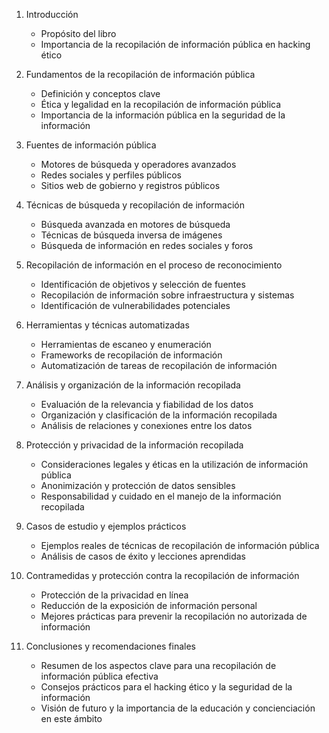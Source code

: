 1. Introducción
   - Propósito del libro
   - Importancia de la recopilación de información pública en hacking ético

2. Fundamentos de la recopilación de información pública
   - Definición y conceptos clave
   - Ética y legalidad en la recopilación de información pública
   - Importancia de la información pública en la seguridad de la información

3. Fuentes de información pública
   - Motores de búsqueda y operadores avanzados
   - Redes sociales y perfiles públicos
   - Sitios web de gobierno y registros públicos

4. Técnicas de búsqueda y recopilación de información
   - Búsqueda avanzada en motores de búsqueda
   - Técnicas de búsqueda inversa de imágenes
   - Búsqueda de información en redes sociales y foros

5. Recopilación de información en el proceso de reconocimiento
   - Identificación de objetivos y selección de fuentes
   - Recopilación de información sobre infraestructura y sistemas
   - Identificación de vulnerabilidades potenciales

6. Herramientas y técnicas automatizadas
   - Herramientas de escaneo y enumeración
   - Frameworks de recopilación de información
   - Automatización de tareas de recopilación de información

7. Análisis y organización de la información recopilada
   - Evaluación de la relevancia y fiabilidad de los datos
   - Organización y clasificación de la información recopilada
   - Análisis de relaciones y conexiones entre los datos

8. Protección y privacidad de la información recopilada
   - Consideraciones legales y éticas en la utilización de información pública
   - Anonimización y protección de datos sensibles
   - Responsabilidad y cuidado en el manejo de la información recopilada

9. Casos de estudio y ejemplos prácticos
   - Ejemplos reales de técnicas de recopilación de información pública
   - Análisis de casos de éxito y lecciones aprendidas

10. Contramedidas y protección contra la recopilación de información
    - Protección de la privacidad en línea
    - Reducción de la exposición de información personal
    - Mejores prácticas para prevenir la recopilación no autorizada de información

11. Conclusiones y recomendaciones finales
    - Resumen de los aspectos clave para una recopilación de información pública efectiva
    - Consejos prácticos para el hacking ético y la seguridad de la información
    - Visión de futuro y la importancia de la educación y concienciación en este ámbito
